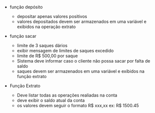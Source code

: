 - função depósito
    - depositar apenas valores positivos
    - valores depositados devem ser armazenados em uma variável e exibidos na operação extrato

- função sacar
    - limite de 3 saques dários
    - exibir mensagem de limites de saques excedido
    - limite de R$ 500,00 por saque 
    - Sistema deve informar caso o cliente não possa sacar por falta de saldo
    - saques devem ser armazenados em uma variável e exibidos na função extrato
    

-  Função Extrato
    - Deve listar todas as operações realiadas na conta
    - deve exibir o saldo atual da conta
    - os valores devem seguir o formato R$ xxx,xx ex: R$ 1500.45


    